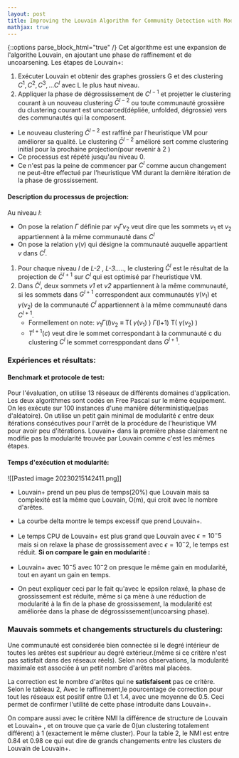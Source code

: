 ```yaml
---
layout: post
title: Improving the Louvain Algorithm for Community Detection with Modularity Maximization
mathjax: true
---
```

{::options parse_block_html="true" /}
Cet algorithme est une expansion de l'algorithe Louvain, en ajoutant une phase de raffinement et de uncoarsening.
Les étapes de Louvain+:
1. Exécuter Louvain et obtenir des graphes grossiers G  et des clustering $C^{1},C^{2},C^{3},...C^{l}$ avec L le plus haut niveau.
2. Appliquer la phase de dégrossissement de $C^{l-1}$ et projetter le clustering courant à un nouveau clustering $\bar{C}^{l-2}$ ou toute communauté grossière du clustering courant est uncoarced(dépliée, unfolded, dégrossie) vers des communautés qui la composent.
- Le nouveau clustering $\bar{C}^{l-2}$ est raffiné par l'heuristique VM pour améliorer sa qualité. Le clustering $\bar{C}^{l-2}$ amélioré sert comme clustering initial pour la prochaine projection(pour revenir à 2 )
- Ce processus est répété jusqu'au niveau 0.
- Ce n'est pas la peine de commencer par $C^{l}$ comme aucun changement ne peut-être effectué par l'heuristique VM durant la dernière itération de la phase de grossissement.
#### Description du processus de projection:
Au niveau *l*:
- On pose la relation $\Gamma$ définie par $v_1 \Gamma v_2$ veut dire que les sommets $v_1$ et $v_2$ appartiennent à la même communauté dans $C^{l}$ 
- On pose la relation $\gamma (v)$  qui désigne la communauté auquelle appartient $v$ dans $C^{l}$.
1. Pour chaque niveau *l* de *L-2* , *L-3*....., le clustering $\bar{C}^{l}$  est le résultat de la projection de  $\bar{C}^{l+1}$ sur  $C^{l}$ qui est optimisé par l'heuristique VM.
2. Dans  $\bar{C}^{l}$,  deux sommets *v1* et *v2* appartiennent à la même communauté, si les sommets dans  $G^{l+1}$  correspondent aux communautés $\gamma (v_1)$ et $\gamma (v_2)$ de la communauté  $C^{l}$ appartiennent à la même communauté dans  $C^{l+1}$.
	- Formellement on note:
		$v_1 \Gamma(l) v_2$  ≡ T( $\gamma (v_1)$ ) $\Gamma$(l+1) T( $\gamma (v_2)$ )
	-  $T^{l+1}(c)$ veut dire le sommet correspondant à la communauté c du clustering $C^{l}$  le sommet corresppondant dans $G^{l+1}$.
### Expériences et résultats:
#### Benchmark et protocole de test:
Pour l'évaluation, on utilise 13 réseaux de différents domaines d'application.
Les deux algorithmes sont codés en Free Pascal sur le même équipement. On les exécute sur 100 instances d'une manière déterministique(pas d'aléatoire).
On utilise un petit gain minimal de modularité $\epsilon$  entre deux itérations consécutives pour l'arrêt de la procédure de l'heuristique VM pour avoir peu d'itérations.
Louvain+ dans la première phase clairement ne modifie pas la modularité trouvée par Louvain comme c'est les mêmes étapes.

#### Temps d'exécution et modularité:
![[Pasted image 20230215142411.png]]
- Louvain+ prend un peu plus de temps(20%) que Louvain mais sa complexité est la même que Louvain, O(m), qui croit avec le nombre d'arêtes.
- La courbe delta montre le temps excessif que prend Louvain+.
- Le temps CPU de Louvain+ est plus grand que Louvain avec $\epsilon =10^-5$ mais si on relaxe la phase de grossissement avec $\epsilon = 10^-2$, le temps est réduit.
**Si on compare le gain en modularité :**

- Louvain+ avec $10^-5$ avec $10^-2$ on presque le même gain en modularité, tout en ayant un gain en temps.
- On peut expliquer ceci par le fait qu'avec le epsilon relaxé, la phase de grossissement est réduite, même si ça mène à une réduction de modularité à la fin de la phase de grossissement, la modularité est améliorée dans la phase de dégrossissement(uncoarsing phase).

### Mauvais sommets et changements structurels du clustering:
Une communauté est considerée bien connectée si le degré intérieur de toutes les arêtes est supérieur au degré extérieur.(même si ce critère n'est pas satisfait dans des réseaux réels). Selon nos observations, la modularité maximale est associée à un petit nombre d'arêtes mal placées.

La correction est le nombre d'arêtes qui ne **satisfaisent** pas ce critère.
Selon le tableau 2, Avec le raffinement,le pourcentage de correction pour tout les réseaux est positif entre 0.1 et 1.4, avec une moyenne de 0.5. Ceci permet de confirmer l'utilité de cette phase introduite dans Louvain+.

On compare aussi avec le critère NMI la différence de structure de Louvain et Louvain+ , et on trouve que ça varie de 0(un clustering totalement différent)  à 1 (exactement le même cluster). Pour la table 2, le NMI est entre 0.84 et 0.98 ce qui eut dire de grands changements entre les clusters de Louvain de Louvain+.




